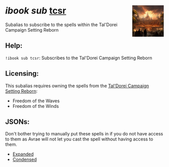 <h1><i>ibook sub</i> <u>tcsr</u><img align="right" src="../../../../Images/tcsr.png" width="100px"></h1>

Subalias to subscribe to the spells within the Tal'Dorei Campaign Setting Reborn

## Help:
`!ibook sub tcsr`: Subscribes to the Tal'Dorei Campaign Setting Reborn

## Licensing:
This subalias requires owning the spells from the [Tal'Dorei Campaign Setting Reborn](https://www.dndbeyond.com/sources/tcsr):
- Freedom of the Waves
- Freedom of the Winds

## JSONs:
Don't bother trying to manually put these spells in if you do not have access to them as Avrae will not let you cast the spell without having access to them.

- [Expanded](https://raw.githubusercontent.com/SethHartman13/Magic-Book-Library/main/Code/Aliases/ibook/sub/tcsr/jsons/taldorei_campaign_setting_reborn.json)
- [Condensed](https://raw.githubusercontent.com/SethHartman13/Magic-Book-Library/main/Code/Aliases/ibook/sub/tcsr/jsons/tcsr.json)